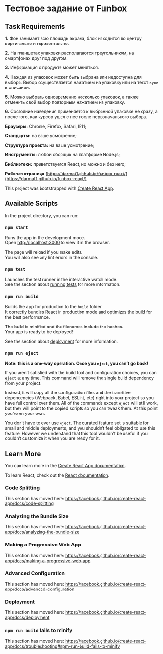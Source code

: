 # Тестовое задание от Funbox

## Task Requirements 
 
**1.** Фон занимает всю площадь экрана, блок находится по центру вертикально и горизонтально.

**2.** На планшетах упаковки располагаются треугольником, на смартфонах друг под другом.

**3.** Информация о продукте может меняться.

**4.** Каждая из упаковок может быть выбрана или недоступна для выбора. Выбор осуществляется нажатием на упаковку или на текст `купи` в описании.

**5.** Можно выбрать одновременно несколько упаковок, а также отменить свой выбор повторным нажатием на упаковку.

**6.** Состояние наведения применяется к выбранной упаковке не сразу, а после того, как курсор ушел с нее после первоначального выбора.


**Браузеры:** Chrome, Firefox, Safari, IE11;

**Стандарты:** на ваше усмотрение;

**Структура проекта:** на ваше усмотрение;

**Инструменты:** любой сборщик на платформе Node.js;

**Библиотеки:** приветствуется React, но можно и без него;

**Рабочая страница** [https://darmat1.github.io/funbox-react/](https://darmat1.github.io/funbox-react/)


This project was bootstrapped with [Create React App](https://github.com/facebook/create-react-app).

## Available Scripts

In the project directory, you can run:

### `npm start`

Runs the app in the development mode.<br>
Open [http://localhost:3000](http://localhost:3000) to view it in the browser.

The page will reload if you make edits.<br>
You will also see any lint errors in the console.

### `npm test`

Launches the test runner in the interactive watch mode.<br>
See the section about [running tests](https://facebook.github.io/create-react-app/docs/running-tests) for more information.

### `npm run build`

Builds the app for production to the `build` folder.<br>
It correctly bundles React in production mode and optimizes the build for the best performance.

The build is minified and the filenames include the hashes.<br>
Your app is ready to be deployed!

See the section about [deployment](https://facebook.github.io/create-react-app/docs/deployment) for more information.

### `npm run eject`

**Note: this is a one-way operation. Once you `eject`, you can’t go back!**

If you aren’t satisfied with the build tool and configuration choices, you can `eject` at any time. This command will remove the single build dependency from your project.

Instead, it will copy all the configuration files and the transitive dependencies (Webpack, Babel, ESLint, etc) right into your project so you have full control over them. All of the commands except `eject` will still work, but they will point to the copied scripts so you can tweak them. At this point you’re on your own.

You don’t have to ever use `eject`. The curated feature set is suitable for small and middle deployments, and you shouldn’t feel obligated to use this feature. However we understand that this tool wouldn’t be useful if you couldn’t customize it when you are ready for it.

## Learn More

You can learn more in the [Create React App documentation](https://facebook.github.io/create-react-app/docs/getting-started).

To learn React, check out the [React documentation](https://reactjs.org/).

### Code Splitting

This section has moved here: https://facebook.github.io/create-react-app/docs/code-splitting

### Analyzing the Bundle Size

This section has moved here: https://facebook.github.io/create-react-app/docs/analyzing-the-bundle-size

### Making a Progressive Web App

This section has moved here: https://facebook.github.io/create-react-app/docs/making-a-progressive-web-app

### Advanced Configuration

This section has moved here: https://facebook.github.io/create-react-app/docs/advanced-configuration

### Deployment

This section has moved here: https://facebook.github.io/create-react-app/docs/deployment

### `npm run build` fails to minify

This section has moved here: https://facebook.github.io/create-react-app/docs/troubleshooting#npm-run-build-fails-to-minify
